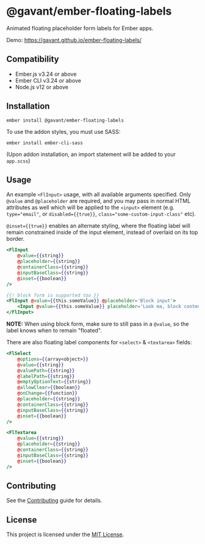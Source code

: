 # @gavant/ember-floating-labels

Animated floating placeholder form labels for Ember apps.

Demo: https://gavant.github.io/ember-floating-labels/

## Compatibility

-   Ember.js v3.24 or above
-   Ember CLI v3.24 or above
-   Node.js v12 or above

## Installation

```
ember install @gavant/ember-floating-labels
```

To use the addon styles, you must use SASS:

```
ember install ember-cli-sass
```

(Upon addon installation, an import statement will be added to your `app.scss`)

## Usage

An example `<FlInput>` usage, with all available arguments specified. Only `@value` and `@placeholder` are required, and you may pass in normal HTML attributes as well which will be applied to the `<input>` element (e.g. `type="email"`, or `disabled={{true}}`, `class="some-custom-input-class"` etc).

`@inset={{true}}` enables an alternate styling, where the floating label will remain constrained inside of the input element, instead of overlaid on its top border.

```hbs
<FlInput
    @value={{string}}
    @placeholder={{string}}
    @containerClass={{string}}
    @inputBaseClass={{string}}
    @inset={{boolean}}
/>

{{! block form is supported too }}
<FlInput @value={{this.someValue}} @placeholder='Block input'>
    <Input @value={{this.someValue}} placeholder='Look ma, block content!' />
</FlInput>
```

**NOTE:** When using block form, make sure to still pass in a `@value`, so the label knows when to remain "floated".

There are also floating label components for `<select>` & `<textarea>` fields:

```hbs
<FlSelect
    @options={{array<object>}}
    @value={{string}}
    @valuePath={{string}}
    @labelPath={{string}}
    @emptyOptionText={{string}}
    @allowClear={{boolean}}
    @onChange={{function}}
    @placeholder={{string}}
    @containerClass={{string}}
    @inputBaseClass={{string}}
    @inset={{boolean}}
/>
```

```hbs
<FlTextarea
    @value={{string}}
    @placeholder={{string}}
    @containerClass={{string}}
    @inputBaseClass={{string}}
    @inset={{boolean}}
/>
```

## Contributing

See the [Contributing](CONTRIBUTING.md) guide for details.

## License

This project is licensed under the [MIT License](LICENSE.md).
